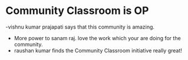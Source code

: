 # Community Classroom is OP

-vishnu kumar prajapati says that this community is amazing.
- More power to sanam raj. love the work which your are doing for the community.
- raushan kumar finds the Community Classroom initiative really great!
